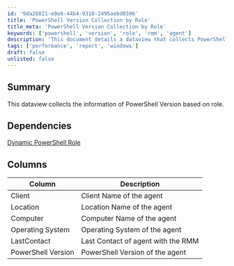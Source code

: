 ```yaml
---
id: '9da26821-e8e6-44b4-9310-2495aebd0396'
title: 'PowerShell Version Collection by Role'
title_meta: 'PowerShell Version Collection by Role'
keywords: ['powershell', 'version', 'role', 'rmm', 'agent']
description: 'This document details a dataview that collects PowerShell version information based on the role of the agent in the RMM. It includes dependencies, a summary of the data collected, and descriptions of the columns used in the dataview.'
tags: ['performance', 'report', 'windows']
draft: false
unlisted: false
---
```

## Summary

This dataview collects the information of PowerShell Version based on role.

## Dependencies

[Dynamic PowerShell Role](https://proval.itglue.com/DOC-5078775-10926872)

## Columns

| Column              | Description                               |
|---------------------|-------------------------------------------|
| Client              | Client Name of the agent                  |
| Location            | Location Name of the agent                |
| Computer            | Computer Name of the agent                |
| Operating System    | Operating System of the agent             |
| LastContact         | Last Contact of agent with the RMM       |
| PowerShell Version   | PowerShell Version of the agent           |













